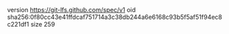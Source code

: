 version https://git-lfs.github.com/spec/v1
oid sha256:0f80cc43e41ffdcaf751714a3c38db244a6e6168c93b5f5af51f94ec8c221df1
size 259
